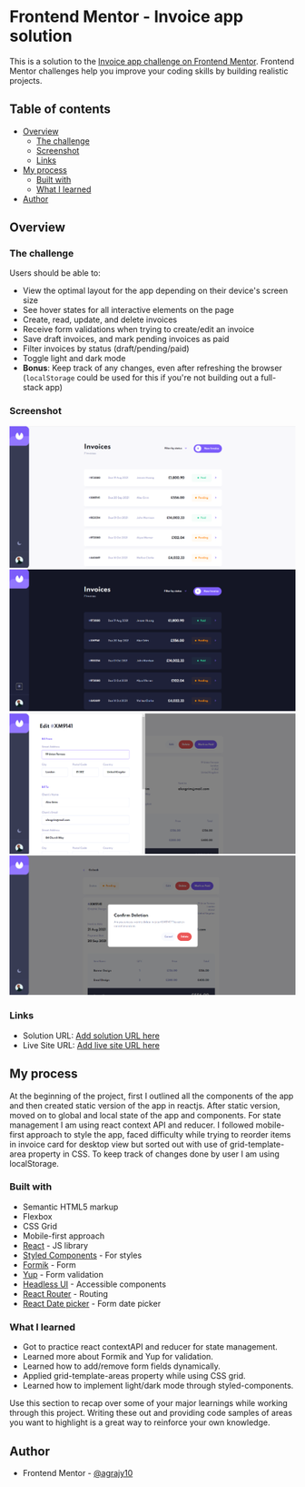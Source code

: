 # Frontend Mentor - Invoice app solution

This is a solution to the [Invoice app challenge on Frontend Mentor](https://www.frontendmentor.io/challenges/invoice-app-i7KaLTQjl). Frontend Mentor challenges help you improve your coding skills by building realistic projects.

## Table of contents

- [Overview](#overview)
  - [The challenge](#the-challenge)
  - [Screenshot](#screenshot)
  - [Links](#links)
- [My process](#my-process)
  - [Built with](#built-with)
  - [What I learned](#what-i-learned)
- [Author](#author)

## Overview

### The challenge

Users should be able to:

- View the optimal layout for the app depending on their device's screen size
- See hover states for all interactive elements on the page
- Create, read, update, and delete invoices
- Receive form validations when trying to create/edit an invoice
- Save draft invoices, and mark pending invoices as paid
- Filter invoices by status (draft/pending/paid)
- Toggle light and dark mode
- **Bonus**: Keep track of any changes, even after refreshing the browser (`localStorage` could be used for this if you're not building out a full-stack app)

### Screenshot

![](https://raw.githubusercontent.com/agrajy10/invoice-app/master/screenshots/Screenshot_1.png)
![](https://raw.githubusercontent.com/agrajy10/invoice-app/master/screenshots/Screenshot_2.png)
![](https://raw.githubusercontent.com/agrajy10/invoice-app/master/screenshots/Screenshot_3.png)
![](https://raw.githubusercontent.com/agrajy10/invoice-app/master/screenshots/Screenshot_4.png)

### Links

- Solution URL: [Add solution URL here](https://www.frontendmentor.io/solutions/invoice-app-using-react-js-and-styled-components-Oj5-YSNaX)
- Live Site URL: [Add live site URL here](https://invoice-app-react.netlify.app/)

## My process

At the beginning of the project, first I outlined all the components of the app and then created static version of the app in reactjs.
After static version, moved on to global and local state of the app and components. For state management I am using react context API and reducer.
I followed mobile-first approach to style the app, faced difficulty while trying to reorder items in invoice card for desktop view but sorted out with
use of grid-template-area property in CSS.
To keep track of changes done by user I am using localStorage.

### Built with

- Semantic HTML5 markup
- Flexbox
- CSS Grid
- Mobile-first approach
- [React](https://reactjs.org/) - JS library
- [Styled Components](https://styled-components.com/) - For styles
- [Formik](https://formik.org/) - Form
- [Yup](https://github.com/jquense/yup) - Form validation
- [Headless UI](https://headlessui.dev/) - Accessible components
- [React Router](https://reactrouter.com/) - Routing
- [React Date picker](https://reactdatepicker.com/) - Form date picker

### What I learned

- Got to practice react contextAPI and reducer for state management.
- Learned more about Formik and Yup for validation.
- Learned how to add/remove form fields dynamically.
- Applied grid-template-areas property while using CSS grid.
- Learned how to implement light/dark mode through styled-components.

Use this section to recap over some of your major learnings while working through this project. Writing these out and providing code samples of areas you want to highlight is a great way to reinforce your own knowledge.

## Author

- Frontend Mentor - [@agrajy10](https://www.frontendmentor.io/profile/agrajy10)
